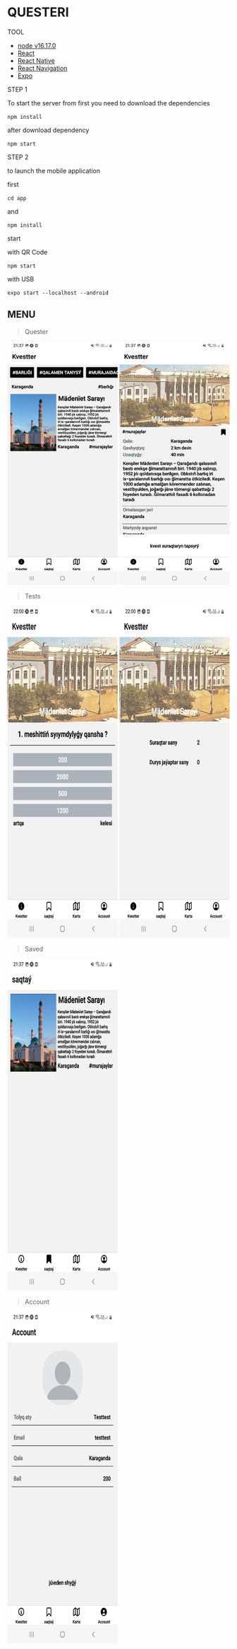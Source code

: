 # QUESTERI

TOOL

- [node v16.17.0](https://nodejs.org/en/)
- [React](https://reactjs.org/)
- [React Native](https://reactnative.dev/)
- [React Navigation](https://reactnavigation.org/)
- [Expo](https://expo.dev/)

STEP 1

To start the server from first you need to download the dependencies
````
npm install
````
after download dependency
````
npm start
````

STEP 2

to launch the mobile application

first 
````
cd app
````
and
````
npm install
````

start

with QR Code 
````
npm start
````
with USB
````
expo start --localhost --android
````

## MENU 
> Quester

<img src="doc/image/main.jpg" width="250" height="550" />
<img src="doc/image/questeri_info.jpg" width="250" height="550" />

> Tests

<img src="doc/image/questeri_test.jpg" width="250" height="750" />
<img src="doc/image/questeri_test_ball.jpg" width="250" height="750" />

> Saved

<img src="doc/image/saved.jpg" width="250" height="750" />

> Account

<img src="doc/image/acc.jpg" width="250" height="750" />
